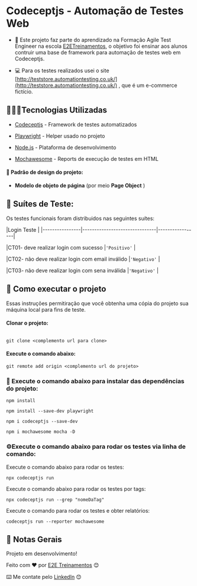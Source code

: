 # Codeceptjs - Automação de Testes Web

  

- 📌 Este projeto faz parte do aprendizado na Formação Agile Test Engineer na escola [E2ETreinamentos](https://e2etreinamentos.com.br/), o objetivo foi ensinar aos alunos contruir uma base de framework para automação de testes web em Codeceptjs.

- 💻 Para os testes realizados usei o site [http://teststore.automationtesting.co.uk/](http://teststore.automationtesting.co.uk/) , que é um e-commerce fictício.

  
  

## 👨🏻‍💻Tecnologias Utilizadas

- [Codeceptjs](https://codecept.io/quickstart/) - Framework de testes automatizados

- [Playwright](https://codecept.io/helpers/Playwright/#playwright) - Helper usado no projeto

- [Node.js](https://nodejs.org/en/) - Plataforma de desenvolvimento

- [Mochawesome](https://codecept.io/reports/#html) - Reports de execução de testes em HTML

  

#### 🎨 Padrão de design do projeto:

-  **Modelo de objeto de página** (por meio **Page Object** )

  
  

## 🧪 Suítes de Teste:

Os testes funcionais foram distribuidos nas seguintes suítes:

  

|Login                                    Teste                   |
|----------------|-------------------------------|-----------------|

|CT01- deve realizar login com sucesso                  |`'Positivo'` |

|CT02- não deve realizar login com email inválido |`'Negativo'` |

|CT03- não deve realizar login com sena inválida |`'Negativo'` |

  

## 🚀 Como executar o projeto

Essas instruções permitiração que você obtenha uma cópia do projeto sua máquina local para fins de teste.
  

####  Clonar o projeto:

```

git clone <complemento url para clone>

```


#### Execute o comando abaixo:

```
git remote add origin <complemento url do projeto>
```

  

### 🤖 Execute o comando abaixo para instalar das dependências do projeto:

```
npm install

npm install --save-dev playwright

npm i codeceptjs --save-dev

npm i mochawesome mocha -D
```

### ⚙️Execute o comando abaixo para rodar os testes via linha de comando:
 

Execute o comando abaixo para rodar os testes:

```
npx codeceptjs run
```

Execute o comando abaixo para rodar os testes por tags:

```
npx codeceptjs run --grep "nomeDaTag"
```

Execute o comando para rodar os testes e obter relatórios:

```
codeceptjs run --reporter mochawesome
```

  

## 📌 Notas Gerais



Projeto em desenvolvimento!

Feito com ❤️ por [E2E Treinamentos](https://github.com/repoe2e) 😊

⌨️ Me contate pelo [LinkedIn](https://www.linkedin.com/company/e2e-treinamentos/) 😊

